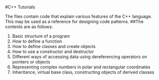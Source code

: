 #C++ Tutorials

The files contain code that explain various features of the C++ language. This may be used as a reference for designing code patterns.
##The contents are as follows:
1. Basic structure of a program
2. How to define a function
3. How to define classes and create objects
4. How to use a constructor and destructor
5. Different ways of accessing data using dereferencing operators on pointers or objects
6. Representing complex numbers in polar and rectangular coordinates
7. Inheritance, virtual base class, constructing objects of derived classes
